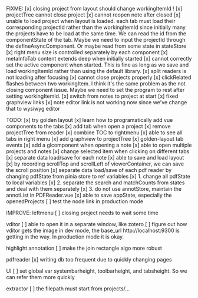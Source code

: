 FIXME:
[x] closing project from layout should change workingItemId !
[x] projectTree cannot close project
[x] cannot reopen note after closed
[x] unable to load project when layout is loaded. each tab must load their corresponding projectId rather than the workingItemId since initially many the projects have to be load at the same time. We can read the id from the componentState of the tab. Maybe we need to input the projectId through the defineAsyncComponent. Or maybe read from some state in stateStore
[x] right menu size is controlled separately by each component
[x] metaInfoTab content extends deep when initially started
[x] cannot correctly set the active component when started. This is fine as long as we save and load workingItemId rather than using the default library.
[x] split readers is not loading after focusing
[x] cannot close projects properly
[x] clickRelated flashes between two workingItem. I think it's the same problem as the not closing component issue. Maybe we need to set the program to rest after setting workingItemId.
[x] switch from notes to project at start
[x] fixed graphview links
[x] note editor link is not working now since we've change that to wysiwyg editor

TODO:
[x] try golden layout
[x] learn how to programatically add vue components to the tabs
[x] add tab when open a project
[x] remove projectTree from reader
[x] combine TOC to rightmenu
[x] able to see all tabs in right menu
[x] add graphview to projectTree
[x] golden-layout tab events
[x] add a glcomponent when opening a note
[x] able to open multiple projects and notes
[x] change selected item when clicking on different tabs
[x] separate data load/save for each note
[x] able to save and load layout
[x] by recording scrollTop and scrollLeft of viewerContainer, we can save the scroll position
[x] separate data load/save of each pdf reader by changing pdfState from pinia store to ref variables
[x] 1. change all pdfState to local variables
[x] 2. separate the search and matchCounts from states and deal with them separately
[x] 3. do not use annotStore, maintain the annotList in PDFReader.vue
[x] able to save appState, especially the openedProjects
[ ] test the node link in production mode

IMPROVE:
leftmenu
[ ] closing project needs to wait some time

vditor
[ ] able to open it in a separate window, like zotero
[ ] figure out how vditor gets the image in dev mode, the base_url http://localhost:9300 is getting in the way. In production mode it is okay.

highlight annotation
[ ] make the join rectangle algo more robust

pdfreader
[x] writing db too frequent due to quickly changing pages

UI
[ ] set global var systembarheight, toolbarheight, and tabsheight. So we can refer them more quickly

extractor
[ ] the filepath must start from projects/...

